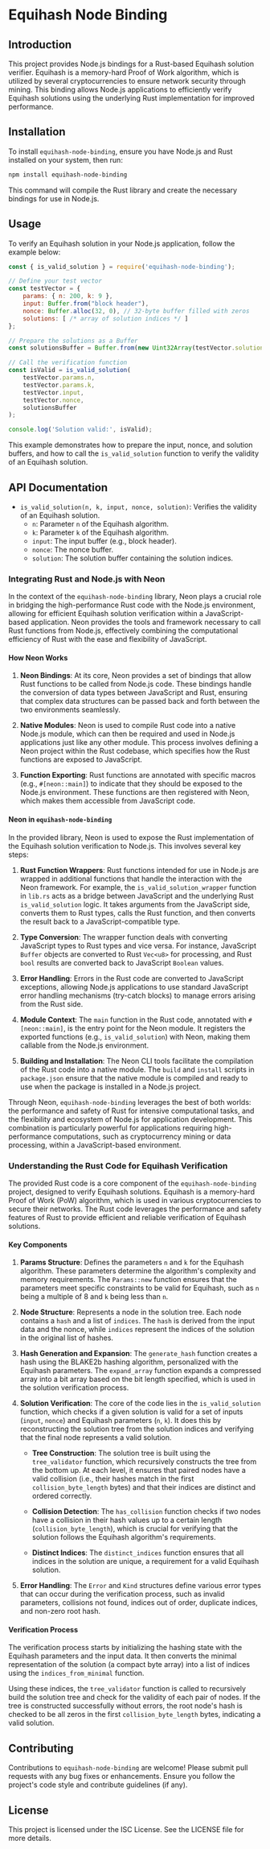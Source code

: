 # Equihash Node Binding

## Introduction
This project provides Node.js bindings for a Rust-based Equihash solution verifier. Equihash is a memory-hard Proof of Work algorithm, which is utilized by several cryptocurrencies to ensure network security through mining. This binding allows Node.js applications to efficiently verify Equihash solutions using the underlying Rust implementation for improved performance.

## Installation

To install `equihash-node-binding`, ensure you have Node.js and Rust installed on your system, then run:

```bash
npm install equihash-node-binding
```

This command will compile the Rust library and create the necessary bindings for use in Node.js.

## Usage

To verify an Equihash solution in your Node.js application, follow the example below:

```javascript
const { is_valid_solution } = require('equihash-node-binding');

// Define your test vector
const testVector = {
    params: { n: 200, k: 9 },
    input: Buffer.from("block header"),
    nonce: Buffer.alloc(32, 0), // 32-byte buffer filled with zeros
    solutions: [ /* array of solution indices */ ]
};

// Prepare the solutions as a Buffer
const solutionsBuffer = Buffer.from(new Uint32Array(testVector.solutions).buffer);

// Call the verification function
const isValid = is_valid_solution(
    testVector.params.n,
    testVector.params.k,
    testVector.input,
    testVector.nonce,
    solutionsBuffer
);

console.log('Solution valid:', isValid);
```

This example demonstrates how to prepare the input, nonce, and solution buffers, and how to call the `is_valid_solution` function to verify the validity of an Equihash solution.

## API Documentation

- `is_valid_solution(n, k, input, nonce, solution)`: Verifies the validity of an Equihash solution.
  - `n`: Parameter `n` of the Equihash algorithm.
  - `k`: Parameter `k` of the Equihash algorithm.
  - `input`: The input buffer (e.g., block header).
  - `nonce`: The nonce buffer.
  - `solution`: The solution buffer containing the solution indices.

### Integrating Rust and Node.js with Neon

In the context of the `equihash-node-binding` library, Neon plays a crucial role in bridging the high-performance Rust code with the Node.js environment, allowing for efficient Equihash solution verification within a JavaScript-based application. Neon provides the tools and framework necessary to call Rust functions from Node.js, effectively combining the computational efficiency of Rust with the ease and flexibility of JavaScript.

#### How Neon Works

1. **Neon Bindings**: At its core, Neon provides a set of bindings that allow Rust functions to be called from Node.js code. These bindings handle the conversion of data types between JavaScript and Rust, ensuring that complex data structures can be passed back and forth between the two environments seamlessly.

2. **Native Modules**: Neon is used to compile Rust code into a native Node.js module, which can then be required and used in Node.js applications just like any other module. This process involves defining a Neon project within the Rust codebase, which specifies how the Rust functions are exposed to JavaScript.

3. **Function Exporting**: Rust functions are annotated with specific macros (e.g., `#[neon::main]`) to indicate that they should be exposed to the Node.js environment. These functions are then registered with Neon, which makes them accessible from JavaScript code.

#### Neon in `equihash-node-binding`

In the provided library, Neon is used to expose the Rust implementation of the Equihash solution verification to Node.js. This involves several key steps:

1. **Rust Function Wrappers**: Rust functions intended for use in Node.js are wrapped in additional functions that handle the interaction with the Neon framework. For example, the `is_valid_solution_wrapper` function in `lib.rs` acts as a bridge between JavaScript and the underlying Rust `is_valid_solution` logic. It takes arguments from the JavaScript side, converts them to Rust types, calls the Rust function, and then converts the result back to a JavaScript-compatible type.

2. **Type Conversion**: The wrapper function deals with converting JavaScript types to Rust types and vice versa. For instance, JavaScript `Buffer` objects are converted to Rust `Vec<u8>` for processing, and Rust `bool` results are converted back to JavaScript `Boolean` values.

3. **Error Handling**: Errors in the Rust code are converted to JavaScript exceptions, allowing Node.js applications to use standard JavaScript error handling mechanisms (try-catch blocks) to manage errors arising from the Rust side.

4. **Module Context**: The `main` function in the Rust code, annotated with `#[neon::main]`, is the entry point for the Neon module. It registers the exported functions (e.g., `is_valid_solution`) with Neon, making them callable from the Node.js environment.

5. **Building and Installation**: The Neon CLI tools facilitate the compilation of the Rust code into a native module. The `build` and `install` scripts in `package.json` ensure that the native module is compiled and ready to use when the package is installed in a Node.js project.

Through Neon, `equihash-node-binding` leverages the best of both worlds: the performance and safety of Rust for intensive computational tasks, and the flexibility and ecosystem of Node.js for application development. This combination is particularly powerful for applications requiring high-performance computations, such as cryptocurrency mining or data processing, within a JavaScript-based environment.

### Understanding the Rust Code for Equihash Verification

The provided Rust code is a core component of the `equihash-node-binding` project, designed to verify Equihash solutions. Equihash is a memory-hard Proof of Work (PoW) algorithm, which is used in various cryptocurrencies to secure their networks. The Rust code leverages the performance and safety features of Rust to provide efficient and reliable verification of Equihash solutions.

#### Key Components

1. **Params Structure**: Defines the parameters `n` and `k` for the Equihash algorithm. These parameters determine the algorithm's complexity and memory requirements. The `Params::new` function ensures that the parameters meet specific constraints to be valid for Equihash, such as `n` being a multiple of 8 and `k` being less than `n`.

2. **Node Structure**: Represents a node in the solution tree. Each node contains a `hash` and a list of `indices`. The `hash` is derived from the input data and the nonce, while `indices` represent the indices of the solution in the original list of hashes.

3. **Hash Generation and Expansion**: The `generate_hash` function creates a hash using the BLAKE2b hashing algorithm, personalized with the Equihash parameters. The `expand_array` function expands a compressed array into a bit array based on the bit length specified, which is used in the solution verification process.

4. **Solution Verification**: The core of the code lies in the `is_valid_solution` function, which checks if a given solution is valid for a set of inputs (`input`, `nonce`) and Equihash parameters (`n`, `k`). It does this by reconstructing the solution tree from the solution indices and verifying that the final node represents a valid solution.

    - **Tree Construction**: The solution tree is built using the `tree_validator` function, which recursively constructs the tree from the bottom up. At each level, it ensures that paired nodes have a valid collision (i.e., their hashes match in the first `collision_byte_length` bytes) and that their indices are distinct and ordered correctly.

    - **Collision Detection**: The `has_collision` function checks if two nodes have a collision in their hash values up to a certain length (`collision_byte_length`), which is crucial for verifying that the solution follows the Equihash algorithm's requirements.

    - **Distinct Indices**: The `distinct_indices` function ensures that all indices in the solution are unique, a requirement for a valid Equihash solution.

5. **Error Handling**: The `Error` and `Kind` structures define various error types that can occur during the verification process, such as invalid parameters, collisions not found, indices out of order, duplicate indices, and non-zero root hash.

#### Verification Process

The verification process starts by initializing the hashing state with the Equihash parameters and the input data. It then converts the minimal representation of the solution (a compact byte array) into a list of indices using the `indices_from_minimal` function.

Using these indices, the `tree_validator` function is called to recursively build the solution tree and check for the validity of each pair of nodes. If the tree is constructed successfully without errors, the root node's hash is checked to be all zeros in the first `collision_byte_length` bytes, indicating a valid solution.

## Contributing

Contributions to `equihash-node-binding` are welcome! Please submit pull requests with any bug fixes or enhancements. Ensure you follow the project's code style and contribute guidelines (if any).

## License

This project is licensed under the ISC License. See the LICENSE file for more details.
